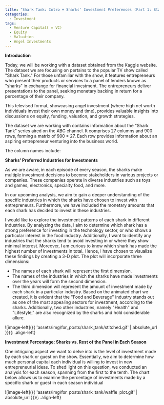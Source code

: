 ```yaml
---
title: "Shark Tank: Intro + Sharks' Investment Preferences (Part 1: Stats For Sharks)"
categories:
  - Investment
tags:
  - Venture Capital( = VC)
  - Equity
  - Valuation
  - Angel Investments
---
```


**Introduction** 

Today, we will be working with a dataset obtained from the Kaggle website. The dataset we are focusing on pertains to the popular TV show called "Shark Tank." For those unfamiliar with the show, it features entrepreneurs who present their products or services to a panel of lenders known as "sharks" in exchange for financial investment. The entrepreneurs deliver presentations to the panel, seeking monetary backing in return for a percentage of their company.

This televised format, showcasing angel investment (where high net worth individuals invest their own money and time), provides valuable insights into discussions on equity, funding, valuation, and growth strategies.

The dataset we are working with contains information about the "Shark Tank" series aired on the ABC channel. It comprises 27 columns and 900 rows, forming a matrix of 900 * 27. Each row provides information about an aspiring entrepreneur venturing into the business world.

The column names include:





**Sharks' Preferred Industries for Investments**

As we are aware, in each episode of every season, the sharks make multiple investment decisions to become stakeholders in various projects or companies. These companies operate in diverse industries such as toys and games, electronics, specialty food, and more.

In our upcoming analysis, we aim to gain a deeper understanding of the specific industries in which the sharks have chosen to invest with entrepreneurs. Furthermore, we have included the monetary amounts that each shark has decided to invest in these industries.

I would like to explore the investment patterns of each shark in different industries. By analyzing the data, I aim to determine which shark has a strong preference for investing in the technology sector, or who shows a particular interest in the food industry. Additionally, I want to identify any industries that the sharks tend to avoid investing in or where they show minimal interest. Moreover, I am curious to know which shark has made the highest number of investments in total. Hence, I have chosen to visualize these findings by creating a 3-D plot. The plot will incorporate three dimensions:

* The names of each shark will represent the first dimension.
* The names of the industries in which the sharks have made investments over the years will form the second dimension.
* The third dimension will represent the amount of investment made by each shark in a particular industry.
Based on the animated chart we created, it is evident that the "Food and Beverage" industry stands out as one of the most appealing sectors for investment, according to the sharks. Additionally, two other industries, namely "Health" and "Lifestyle," are also recognized by the sharks and hold considerable allure.

<script src="https://gist.github.com/AnalyticsForPleasure/ed229337812d4a2abdd0e5f850bfb126.js"></script>


![image-left]({{ 'assets/img/for_posts/shark_tank/stitched.gif' | absolute_url }}){: .align-left} 


**Investment Percentage: Sharks vs. Rest of the Panel in Each Season**

One intriguing aspect we want to delve into is the level of investment made by each shark or guest on the show. Essentially, we aim to determine how much personal capital each individual is willing to invest in new entrepreneurial ideas. To shed light on this question, we conducted an analysis for each season, spanning from the first to the tenth. The chart below allows us to examine the percentage of investments made by a specific shark or guest in each season individual


![image-left]({{ 'assets/img/for_posts/shark_tank/waffle_plot.gif' | absolute_url }}){: .align-left} 